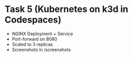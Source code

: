 # Task 5 (Kubernetes on k3d in Codespaces)

- NGINX Deployment + Service
- Port-forward on 8080
- Scaled to 3 replicas
- Screenshots in /screenshots
